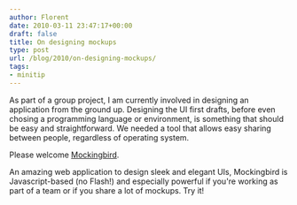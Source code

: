 ```yaml
---
author: Florent
date: 2010-03-11 23:47:17+00:00
draft: false
title: On designing mockups
type: post
url: /blog/2010/on-designing-mockups/
tags:
- minitip
---
```


As part of a group project, I am currently involved in designing an application from the ground up. Designing the UI first drafts, before even chosing a programming language or environment, is something that should be easy and straightforward. We needed a tool that allows easy sharing between people, regardless of operating system.

Please welcome [Mockingbird](http://gomockingbird.com/mockingbird/).

An amazing web application to design sleek and elegant UIs, Mockingbird is Javascript-based (no Flash!) and especially powerful if you're working as part of a team or if you share a lot of mockups. Try it!
